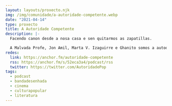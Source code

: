 ```yaml
---
layout: layouts/proxecto.njk
img: /img/comunidade/a-autoridade-competente.webp
date: "2021-04-14"
type: proxecto
title: A Autoridade Competente
description: |-
  Facendo canon desde a nosa casa e sen quitarmos as zapatillas.

  A Malvada Profe, Jon Amil, Marta V. Izaguirre e Ghanito somos a autodenominada autoridade competente.
redes:
  link: https://anchor.fm/autoridade-competente
  rss: https://anchor.fm/s/52eca3a4/podcast/rss
  twitter: https://twitter.com/AutoridadePop
tags:
  - podcast
  - bandadesenhada
  - cinema
  - culturapopular
  - literatura
---
```

